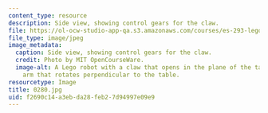 ```yaml
---
content_type: resource
description: Side view, showing control gears for the claw.
file: https://ol-ocw-studio-app-qa.s3.amazonaws.com/courses/es-293-lego-robotics-spring-2007/f2690c14a3ebda28feb27d94997e09e9_0280.jpg
file_type: image/jpeg
image_metadata:
  caption: Side view, showing control gears for the claw.
  credit: Photo by MIT OpenCourseWare.
  image-alt: A Lego robot with a claw that opens in the plane of the table, and an
    arm that rotates perpendicular to the table.
resourcetype: Image
title: 0280.jpg
uid: f2690c14-a3eb-da28-feb2-7d94997e09e9
---
```

